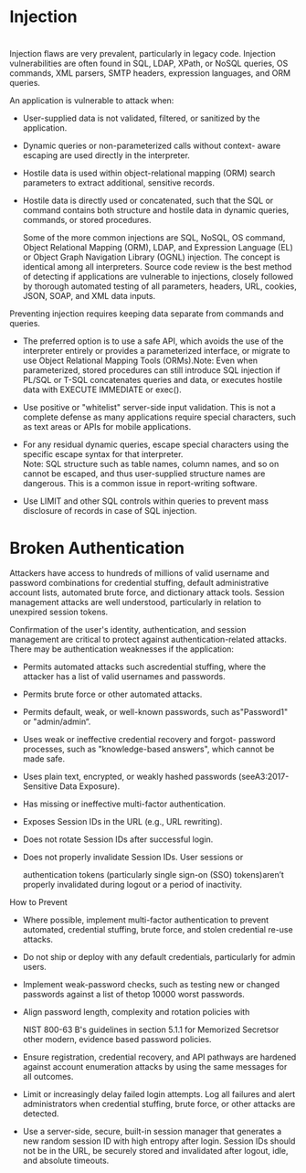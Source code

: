 # Injection

# 

Injection flaws are very prevalent, particularly in legacy code. Injection vulnerabilities are often found in SQL, LDAP, XPath, or NoSQL queries, OS commands, XML parsers, SMTP headers, expression languages, and ORM queries.

An application is vulnerable to attack when:

* User-supplied data is not validated, filtered, or sanitized by the application.

* Dynamic queries or non-parameterized calls without context- aware escaping are used directly in the interpreter.

* Hostile data is used within object-relational mapping \(ORM\) search parameters to extract additional, sensitive records.

* Hostile data is directly used or concatenated, such that the SQL or command contains both structure and hostile data in dynamic queries, commands, or stored procedures.

  Some of the more common injections are SQL, NoSQL, OS command, Object Relational Mapping \(ORM\), LDAP, and Expression Language \(EL\) or Object Graph Navigation Library \(OGNL\) injection. The concept is identical among all interpreters. Source code review is the best method of detecting if applications are vulnerable to injections, closely followed by thorough automated testing of all parameters, headers, URL, cookies, JSON, SOAP, and XML data inputs.

Preventing injection requires keeping data separate from commands and queries.

* The preferred option is to use a safe API, which avoids the use of the interpreter entirely or provides a parameterized interface, or migrate to use Object Relational Mapping Tools \(ORMs\).Note: Even when parameterized, stored procedures can still introduce SQL injection if PL/SQL or T-SQL concatenates queries and data, or executes hostile data with EXECUTE IMMEDIATE or exec\(\).

* Use positive or "whitelist" server-side input validation. This is not a complete defense as many applications require special characters, such as text areas or APIs for mobile applications.

* For any residual dynamic queries, escape special characters using the specific escape syntax for that interpreter.  
  Note: SQL structure such as table names, column names, and so on cannot be escaped, and thus user-supplied structure names are dangerous. This is a common issue in report-writing software.

* Use LIMIT and other SQL controls within queries to prevent mass disclosure of records in case of SQL injection.



# Broken Authentication

Attackers have access to hundreds of millions of valid username and password combinations for credential stuffing, default administrative account lists, automated brute force, and dictionary attack tools. Session management attacks are well understood, particularly in relation to unexpired session tokens.



Confirmation of the user's identity, authentication, and session management are critical to protect against authentication-related attacks.  
 There may be authentication weaknesses if the application:

* Permits automated attacks such ascredential stuffing, where the attacker has a list of valid usernames and passwords.

* Permits brute force or other automated attacks.

* Permits default, weak, or well-known passwords, such as"Password1" or "admin/admin“.

* Uses weak or ineffective credential recovery and forgot- password processes, such as "knowledge-based answers", which cannot be made safe.

* Uses plain text, encrypted, or weakly hashed passwords \(seeA3:2017-Sensitive Data Exposure\).

* Has missing or ineffective multi-factor authentication.

* Exposes Session IDs in the URL \(e.g., URL rewriting\).

* Does not rotate Session IDs after successful login.

* Does not properly invalidate Session IDs. User sessions or

  authentication tokens \(particularly single sign-on \(SSO\) tokens\)aren’t properly invalidated during logout or a period of inactivity.



How to Prevent

* Where possible, implement multi-factor authentication to prevent automated, credential stuffing, brute force, and stolen credential re-use attacks.

* Do not ship or deploy with any default credentials, particularly for admin users.

* Implement weak-password checks, such as testing new or changed passwords against a list of thetop 10000 worst passwords.

* Align password length, complexity and rotation policies with

  NIST 800-63 B's guidelines in section 5.1.1 for Memorized Secretsor other modern, evidence based password policies.

* Ensure registration, credential recovery, and API pathways are hardened against account enumeration attacks by using the same messages for all outcomes.

* Limit or increasingly delay failed login attempts. Log all failures and alert administrators when credential stuffing, brute force, or other attacks are detected.

* Use a server-side, secure, built-in session manager that generates a new random session ID with high entropy after login. Session IDs should not be in the URL, be securely stored and invalidated after logout, idle, and absolute timeouts.




